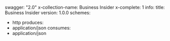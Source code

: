 swagger: "2.0"
x-collection-name: Business Insider
x-complete: 1
info:
  title: Business Insider
  version: 1.0.0
schemes:
- http
produces:
- application/json
consumes:
- application/json